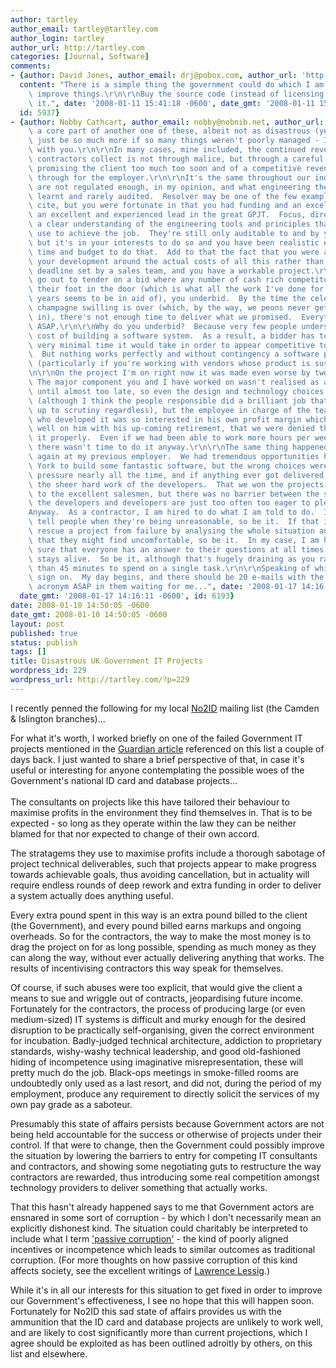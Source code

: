 ```yaml
---
author: tartley
author_email: tartley@tartley.com
author_login: tartley
author_url: http://tartley.com
categories: [Journal, Software]
comments:
- {author: David Jones, author_email: drj@pobox.com, author_url: 'http://drj11.wordpress.com/',
  content: "There is a simple thing the government could do which I am sure would\
    \ improve things.\r\n\r\nBuy the source code (instead of licensing it); publish\
    \ it.", date: '2008-01-11 15:41:18 -0600', date_gmt: '2008-01-11 15:41:18 -0600',
  id: 5937}
- {author: Nobby Cathcart, author_email: nobby@nobnib.net, author_url: '', content: "As\
    \ a core part of another one of these, albeit not as disastrous (yet) - it could\
    \ just be so much more if so many things weren't poorly managed - I can only agree\
    \ with you.\r\n\r\nIn many cases, mine included, the continued revenue the individual\
    \ contractors collect is not through malice, but through a careful balance of\
    \ promising the client too much too soon and of a competitive revenue stream coming\
    \ through for the employer.\r\n\r\nIt's the same throughout our industry.  We\
    \ are not regulated enough, in my opinion, and what engineering there is is voluntarily\
    \ learnt and rarely audited.  Resolver may be one of the few examples that I can\
    \ cite, but you were fortunate in that you had funding and an excellent team and\
    \ an excellent and experienced lead in the great GPJT.  Focus, direction, and\
    \ a clear understanding of the engineering tools and principles that you would\
    \ use to achieve the job.  They're still only auditable to and by yourselves,\
    \ but it's in your interests to do so and you have been realistic enough to include\
    \ time and budget to do that.  Add to that the fact that you were able to plan\
    \ your development around the actual costs of all this rather than some bullshit\
    \ deadline set by a sales team, and you have a workable project.\r\n\r\nWhen you\
    \ go out to tender on a bid where any number of cash rich competitors could get\
    \ their foot in the door (which is what all the work I've done for the past 10\
    \ years seems to be in aid of), you underbid.  By the time the celebrations and\
    \ champagne swilling is over (which, by the way, we peons never get to indulge\
    \ in), there's not enough time to deliver what we promised.  Everything becomes\
    \ ASAP.\r\n\r\nWhy do you underbid?  Because very few people understand the true\
    \ cost of building a software system.  As a result, a bidder has to provide the\
    \ very minimal time it would take in order to appear competitive to the buyer.\
    \  But nothing works perfectly and without contingency a software project is doomed\
    \ (particularly if you're working with vendors whose product is suspect at best).\r\
    \n\r\nOn the project I'm on right now it was made even worse by two factors. \
    \ The major component you and I have worked on wasn't realised as a necessity\
    \ until almost too late, so even the design and technology choices were rushed\
    \ (although I think the people responsible did a brilliant job that would stand\
    \ up to scrutiny regardless), but the employee in charge of the team of consultants\
    \ who developed it was so interested in his own profit margin which would reflect\
    \ well on him with his up-coming retirement, that we were denied the time to develop\
    \ it properly.  Even if we had been able to work more hours per week, to be fair,\
    \ there wasn't time to do it anyway.\r\n\r\nThe same thing happened over and over\
    \ again at my previous employer.  We had tremendous opportunities here in New\
    \ York to build some fantastic software, but the wrong choices were made under\
    \ pressure nearly all the time, and if anything ever got delivered it was through\
    \ the sheer hard work of the developers.  That we won the projects at all is testament\
    \ to the excellent salesmen, but there was no barrier between the salesmen and\
    \ the developers and developers are just too often too eager to please.\r\n\r\n\
    Anyway.  As a contractor, I am hired to do what I am told to do.  If that is to\
    \ tell people when they're being unreasonable, so be it.  If that is to try to\
    \ rescue a project from failure by analysing the whole situation and making recommendations\
    \ that they might find uncomfortable, so be it.  In my case, I am hired to make\
    \ sure that everyone has an answer to their questions at all times and the system\
    \ stays alive.  So be it, although that's hugely draining as you rarely get more\
    \ than 45 minutes to spend on a single task.\r\n\r\nSpeaking of which, I should\
    \ sign on.  My day begins, and there should be 20 e-mails with the four-letter\
    \ acronym ASAP in them waiting for me...", date: '2008-01-17 14:16:11 -0600',
  date_gmt: '2008-01-17 14:16:11 -0600', id: 6193}
date: 2008-01-10 14:50:05 -0600
date_gmt: 2008-01-10 14:50:05 -0600
layout: post
published: true
status: publish
tags: []
title: Disastrous UK Government IT Projects
wordpress_id: 229
wordpress_url: http://tartley.com/?p=229
---
```


I recently penned the following for my local
[No2ID](http://www.no2id.net/) mailing list (the Camden & Islington
branches)...

For what it's worth, I worked briefly on one of the failed Government IT
projects mentioned in the [Guardian
article](http://www.guardian.co.uk/technology/2008/jan/04/computing.politics?gusrc=rss&feed=networkfront)
referenced on this list a couple of days back. I just wanted to share a
brief perspective of that, in case it's useful or interesting for anyone
contemplating the possible woes of the Government's national ID card and
database projects...\
\
The consultants on projects like this have tailored their behaviour to
maximise profits in the environment they find themselves in. That is to
be expected - so long as they operate within the law they can be neither
blamed for that nor expected to change of their own accord.

The stratagems they use to maximise profits include a thorough sabotage
of project technical deliverables, such that projects appear to make
progress towards achievable goals, thus avoiding cancellation, but in
actuality will require endless rounds of deep rework and extra funding
in order to deliver a system actually does anything useful.

Every extra pound spent in this way is an extra pound billed to the
client (the Government), and every pound billed earns markups and
ongoing overheads. So for the contractors, the way to make the most
money is to drag the project on for as long possible, spending as much
money as they can along the way, without ever actually delivering
anything that works. The results of incentivising contractors this way
speak for themselves.

Of course, if such abuses were too explicit, that would give the client
a means to sue and wriggle out of contracts, jeopardising future income.
Fortunately for the contractors, the process of producing large (or even
medium-sized) IT systems is difficult and murky enough for the desired
disruption to be practically self-organising, given the correct
environment for incubation. Badly-judged technical architecture,
addiction to proprietary standards, wishy-washy technical leadership,
and good old-fashioned hiding of incompetence using imaginative
misrepresentation, these will pretty much do the job. Black-ops meetings
in smoke-filled rooms are undoubtedly only used as a last resort, and
did not, during the period of my employment, produce any requirement to
directly solicit the services of my own pay grade as a saboteur.

Presumably this state of affairs persists because Government actors are
not being held accountable for the success or otherwise of projects
under their control. If that were to change, then the Government could
possibly improve the situation by lowering the barriers to entry for
competing IT consultants and contractors, and showing some negotiating
guts to restructure the way contractors are rewarded, thus introducing
some real competition amongst technology providers to deliver something
that actually works.

That this hasn't already happened says to me that Government actors are
ensnared in some sort of corruption - by which I don't necessarily mean
an explicitly dishonest kind. The situation could charitably be
interpreted to include what I term ['passive
corruption'](http://wiki.lessig.org/index.php/Corruption) - the kind of
poorly aligned incentives or incompetence which leads to similar
outcomes as traditional corruption. (For more thoughts on how passive
corruption of this kind affects society, see the excellent writings of
[Lawrence Lessig](http://www.lessig.org/blog/).)

While it's in all our interests for this situation to get fixed in order
to improve our Government's effectiveness, I see no hope that this will
happen soon. Fortunately for No2ID this sad state of affairs provides us
with the ammunition that the ID card and database projects are unlikely
to work well, and are likely to cost significantly more than current
projections, which I agree should be exploited as has been outlined
adroitly by others, on this list and elsewhere.
